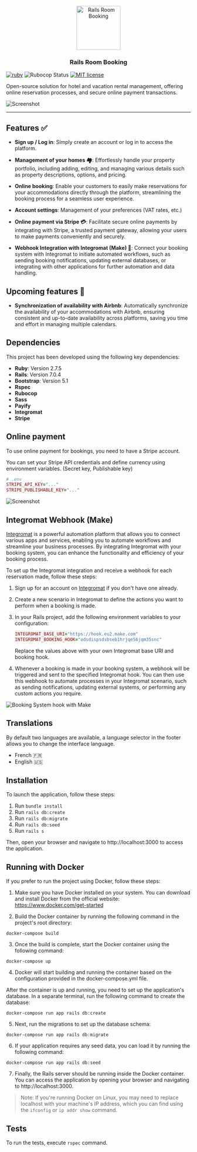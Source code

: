 <p align="center">
  <img src="app/assets/images/logo.svg" alt="Rails Room Booking" width="120">
</p>

<h3 align="center">Rails Room Booking</h3>

<span>[![ruby](https://img.shields.io/badge/ruby-2.7.5%20*-ruby.svg?colorA=D30001&colorB=DF3B3C)](https://github.com/andrewdsilva/rails-room-booking)</span> <span>
![Rubocop Status](https://img.shields.io/badge/rubocop-passing-rubocop.svg?colorA=1f7a1f&colorB=2aa22a)</span> <span>
[![MIT license](https://img.shields.io/badge/license-MIT-mit.svg?colorA=1f7a1f&colorB=2aa22a)](http://opensource.org/licenses/MIT)</span>

Open-source solution for hotel and vacation rental management, offering online reservation processes, and secure online payment transactions.

![Screenshot](./app/assets/images/screenshot.png)

___

## Features ✅

- **Sign up / Log in**: Simply create an account or log in to access the platform.

- **Management of your homes 🏘️**: Effortlessly handle your property portfolio, including adding, editing, and managing various details such as property descriptions, options, and pricing.

- **Online booking**: Enable your customers to easily make reservations for your accommodations directly through the platform, streamlining the booking process for a seamless user experience.

- **Account settings**: Management of your preferences (VAT rates, etc.)

- **Online payment via Stripe 💳**: Facilitate secure online payments by integrating with Stripe, a trusted payment gateway, allowing your users to make payments conveniently and securely.

- **Webhook Integration with Integromat (Make) 🤖**: Connect your booking system with Integromat to initiate automated workflows, such as sending booking notifications, updating external databases, or integrating with other applications for further automation and data handling.

## Upcoming features 🚀

- **Synchronization of availability with Airbnb**: Automatically synchronize the availability of your accommodations with Airbnb, ensuring consistent and up-to-date availability across platforms, saving you time and effort in managing multiple calendars.

## Dependencies

This project has been developed using the following key dependencies:

- **Ruby**: Version 2.7.5
- **Rails**: Version 7.0.4
- **Bootstrap**: Version 5.1
- **Rspec**
- **Rubocop**
- **Sass**
- **Payify**
- **Integromat**
- **Stripe**

## Online payment

To use online payment for bookings, you need to have a Stripe account.

You can set your Stripe API credentials and define currency using environment variables. (Secret key, Publishable key)

```ruby
# .env
STRIPE_API_KEY="..."
STRIPE_PUBLISHABLE_KEY="..."
```

![Screenshot](./app/assets/images/screenshot-payment.png)

## Integromat Webhook (Make)

[Integromat](https://www.make.com/en) is a powerful automation platform that allows you to connect various apps and services, enabling you to automate workflows and streamline your business processes. By integrating Integromat with your booking system, you can enhance the functionality and efficiency of your booking process.

To set up the Integromat integration and receive a webhook for each reservation made, follow these steps:

1. Sign up for an account on [Integromat](https://www.make.com/) if you don't have one already.

2. Create a new scenario in Integromat to define the actions you want to perform when a booking is made.

3. In your Rails project, add the following environment variables to your configuration:

   ```ruby
   INTEGROMAT_BASE_URI="https://hook.eu2.make.com"
   INTEGROMAT_BOOKING_HOOK="odsdispsdsbseb1hrjqe56jqm35snc"
   ```

   Replace the values above with your own Integromat base URI and booking hook.

4. Whenever a booking is made in your booking system, a webhook will be triggered and sent to the specified Integromat hook. You can then use this webhook to automate processes in your Integromat scenario, such as sending notifications, updating external systems, or performing any custom actions you require.

![Booking System hook with Make](./app/assets/images/screenshot-make.png)

## Translations

By default two languages are available, a language selector in the footer allows you to change the interface language.

- French 🇫🇷
- English 🇺🇸

## Installation

To launch the application, follow these steps:

1. Run `bundle install`
2. Run `rails db:create`
3. Run `rails db:migrate`
4. Run `rails db:seed`
6. Run `rails s`

Then, open your browser and navigate to http://localhost:3000 to access the application.

## Running with Docker
If you prefer to run the project using Docker, follow these steps:

1. Make sure you have Docker installed on your system. You can download and install Docker from the official website: https://www.docker.com/get-started


2. Build the Docker container by running the following command in the project's root directory:

```shell
docker-compose build
```

3. Once the build is complete, start the Docker container using the following command:

```shell
docker-compose up
```

4. Docker will start building and running the container based on the configuration provided in the docker-compose.yml file.

After the container is up and running, you need to set up the application's database. In a separate terminal, run the following command to create the database:

```shell
docker-compose run app rails db:create
```

5. Next, run the migrations to set up the database schema:

```shell
docker-compose run app rails db:migrate
```

6. If your application requires any seed data, you can load it by running the following command:

```shell
docker-compose run app rails db:seed
```

7. Finally, the Rails server should be running inside the Docker container. You can access the application by opening your browser and navigating to http://localhost:3000.

> Note: If you're running Docker on Linux, you may need to replace localhost with your machine's IP address, which you can find using the `ifconfig` or `ip addr show` command.

## Tests

To run the tests, execute `rspec` command.
